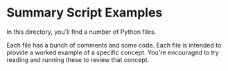 # Summary Script Examples

In this directory, you'll find a number of Python files.

Each file has a bunch of comments and some code. 
Each file is intended to provide a worked example of a specific concept.
You're encouraged to try reading and running these to review that concept.